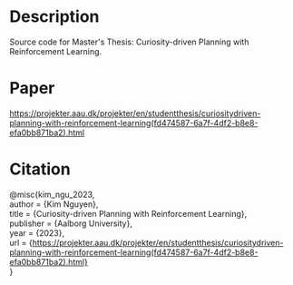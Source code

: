 # Description
Source code for Master's Thesis: Curiosity-driven Planning with Reinforcement Learning.

# Paper
https://projekter.aau.dk/projekter/en/studentthesis/curiositydriven-planning-with-reinforcement-learning(fd474587-6a7f-4df2-b8e8-efa0bb871ba2).html

# Citation
@misc{kim_ngu_2023,    
  author = {Kim Nguyen},  
  title = {Curiosity-driven Planning with Reinforcement Learning},  
  publisher = {Aalborg University},  
  year = {2023},  
  url  = {https://projekter.aau.dk/projekter/en/studentthesis/curiositydriven-planning-with-reinforcement-learning(fd474587-6a7f-4df2-b8e8-efa0bb871ba2).html}  
}
